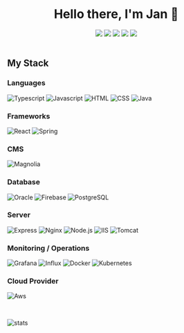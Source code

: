 <h1 align="center" > Hello there, I'm Jan 👋 </h1>
<div style="text-align:center">
<img src="https://img.shields.io/badge/Twitter-1DA1F2?style=for-the-badge&logo=twitter&logoColor=white" href="[twitter]">
<img src="https://img.shields.io/badge/GitHub-100000?style=for-the-badge&logo=github&logoColor=white" href="[github]">
<img src="https://img.shields.io/badge/xing-E4405F?style=for-the-badge&logo=xing&color=849E0B&logoColor=white" href="[xing]">
<img src="https://img.shields.io/badge/LinkedIn-0077B5?style=for-the-badge&logo=linkedin&logoColor=white" href="[linkedin]">
<img src="https://img.shields.io/badge/Instagram-E4405F?style=for-the-badge&logo=instagram&logoColor=white" href="[instagram]">
</div>
<br />

## My Stack

### Languages

![Typescript](https://img.shields.io/static/v1?logo=typescript&label=&message=TypeScript&style=for-the-badge&color=000000&logoColor=white)
![Javascript](https://img.shields.io/static/v1?logo=javascript&label=&message=JavaScript&style=for-the-badge&color=f0db4f&logoColor=black)
![HTML](https://img.shields.io/static/v1?logo=HTML5&label=&message=html&style=for-the-badge&color=E34F26&logoColor=white)
![CSS](https://img.shields.io/static/v1?logo=CSS3&label=&message=css&style=for-the-badge&color=1572B6)
![Java](https://img.shields.io/static/v1?logo=java&label=&message=Java&style=for-the-badge&color=f89820)

### Frameworks

![React](https://img.shields.io/static/v1?logo=react&label=&message=REACT&style=for-the-badge&color=61DAFB&logoColor=black)
![Spring](https://img.shields.io/static/v1?logo=spring&label=&message=spring&style=for-the-badge&color=green&logoColor=white)

### CMS

![Magnolia](https://img.shields.io/static/v1?logo=magnolia&label=&message=Magnolia&style=for-the-badge&color=green&logoColor=white)

### Database

![Oracle](https://img.shields.io/static/v1?logo=oracle&label=&message=Oracle%20DB&style=for-the-badge&color=red&logoColor=white)
![Firebase](https://img.shields.io/static/v1?logo=firebase&label=&message=FIREBASE&style=for-the-badge&color=FFCA28&logoColor=black)
![PostgreSQL](https://img.shields.io/static/v1?logo=postgresql&label=&message=POSTGRESQL&style=for-the-badge&color=336791&logoColor=white)

### Server

![Express](https://img.shields.io/static/v1?logo=express&label=&message=EXPRESS&style=for-the-badge&color=000000&logoColor=white)
![Nginx](https://img.shields.io/static/v1?logo=nginx&label=&message=NGINX&style=for-the-badge&color=009639&logoColor=white)
![Node.js](https://img.shields.io/static/v1?logo=node-dot-js&label=&message=NODE.JS&style=for-the-badge&color=339933&logoColor=white)
![IIS](https://img.shields.io/static/v1?logo=microsoft&label=&message=iis&style=for-the-badge&color=blue&logoColor=white)
![Tomcat](https://img.shields.io/static/v1?logo=Apache%20Tomcat&label=&message=tomcat&style=for-the-badge&color=454343&logoColor=white)


### Monitoring / Operations
![Grafana](https://img.shields.io/static/v1?logo=grafana&label=&message=Grafana&style=for-the-badge&color=141619)
![Influx](https://img.shields.io/static/v1?logo=influxdb&label=&message=InfluxDB&style=for-the-badge&color=33ADF6&logoColor=white)
![Docker](https://img.shields.io/static/v1?logo=docker&label=&message=docker&style=for-the-badge&color=2996ED&logoColor=white)
![Kubernetes](https://img.shields.io/static/v1?logo=kubernetes&label=&message=kubernetes&style=for-the-badge&color=2996ED&logoColor=white)

### Cloud Provider
![Aws](https://img.shields.io/static/v1?logo=Amazon%20AWS&label=&message=Amazon%20Web%20Services&style=for-the-badge&color=orange&logoColor=white)

<br />

![stats](https://github-readme-stats-alpha-cyan.vercel.app/api?username=janhartje&show_icons=true&hide_border=true&count_private=true&bg_color=30,909,ff0000&hide_rank=true&title_color=fff&text_color=fff&icon_color=fff)

[twitter]: https://twitter.com/janhartje
[github]: https://github.com/janhartje
[instagram]: https://instagram.com/janhartje
[linkedin]: https://www.linkedin.com/in/jan-hartje-78b7b7166/
[xing]: https://www.xing.com/profile/Jan_Hartje2
